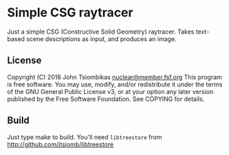 Simple CSG raytracer
====================

Just a simple CSG (Constructive Solid Geometry) raytracer. Takes text-based
scene descriptions as input, and produces an image.

License
-------
Copyright (C) 2018 John Tsiombikas <nuclear@member.fsf.org>
This program is free software. You may use, modify, and/or redistribute it under
the terms of the GNU General Public License v3, or at your option any later
version published by the Free Software Foundation. See COPYING for details.

Build
-----
Just type make to build. You'll need `libtreestore` from
http://github.com/jtsiomb/libtreestore

